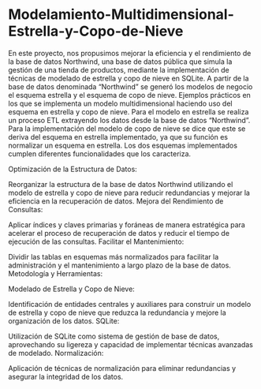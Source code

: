 # Modelamiento-Multidimensional-Estrella-y-Copo-de-Nieve
En este proyecto, nos propusimos mejorar la eficiencia y el rendimiento de la base de datos Northwind, una base de datos pública que simula la gestión de una tienda de productos, mediante la implementación de técnicas de modelado de estrella y copo de nieve en SQLite.
A partir de la base de datos denominada “Northwind” se generó los modelos de negocio el esquema estrella y el esquema de copo de nieve.
Ejemplos prácticos en los que se implementa un modelo multidimensional haciendo uso del esquema en estrella y copo de nieve. 
Para el modelo en estrella se realiza un proceso ETL extrayendo los datos desde la base de datos “Northwind”.
Para la implementación del modelo de copo de nieve se dice que este se deriva del esquema en estrella implementado, 
ya que su función es normalizar un esquema en estrella. Los dos esquemas implementados cumplen diferentes funcionalidades que los caracteriza. 

Optimización de la Estructura de Datos:

Reorganizar la estructura de la base de datos Northwind utilizando el modelo de estrella y copo de nieve para reducir redundancias y mejorar la eficiencia en la recuperación de datos.
Mejora del Rendimiento de Consultas:

Aplicar índices y claves primarias y foráneas de manera estratégica para acelerar el proceso de recuperación de datos y reducir el tiempo de ejecución de las consultas.
Facilitar el Mantenimiento:

Dividir las tablas en esquemas más normalizados para facilitar la administración y el mantenimiento a largo plazo de la base de datos.
Metodología y Herramientas:

Modelado de Estrella y Copo de Nieve:

Identificación de entidades centrales y auxiliares para construir un modelo de estrella y copo de nieve que reduzca la redundancia y mejore la organización de los datos.
SQLite:

Utilización de SQLite como sistema de gestión de base de datos, aprovechando su ligereza y capacidad de implementar técnicas avanzadas de modelado.
Normalización:

Aplicación de técnicas de normalización para eliminar redundancias y asegurar la integridad de los datos.
